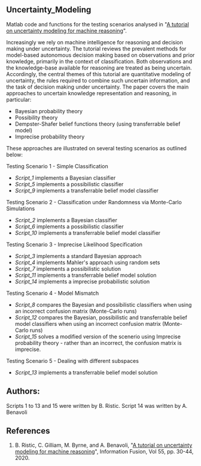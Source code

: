 ## Uncertainty_Modeling
Matlab code and functions for the testing scenarios analysed in "[A tutorial on uncertainty modeling for machine reasoning](https://doi.org/10.1016/j.inffus.2019.08.001)".

Increasingly we rely on machine intelligence for reasoning and decision making under uncertainty. The tutorial reviews the prevalent methods for model-based autonomous decision making based on observations and prior knowledge, primarily in the context of classification. Both observations and the knowledge-base available for reasoning are treated as being uncertain. Accordingly, the central themes of this tutorial are quantitative modeling of uncertainty, the rules required to combine such uncertain information, and the task of decision making under uncertainty. The paper covers the main approaches to uncertain knowledge representation and reasoning, in particular:
- Bayesian probability theory
- Possibility theory
- Dempster-Shafer belief functions theory (using transferrable belief model)
- Imprecise probability theory 

These approaches are illustrated on several testing scenarios as outlined below:

Testing Scenario 1 - Simple Classification
- _Script_1_ implements a Bayesian classifier
- _Script_5_ implements a possibilistic classifier
- _Script_9_ implements a transferrable belief model classifier

Testing Scenario 2 - Classification under Randomness via Monte-Carlo Simulations
- _Script_2_ implements a Bayesian classifier
- _Script_6_ implements a possibilistic classifier
- _Script_10_ implements a transferrable belief model classifier

Testing Scenario 3 - Imprecise Likelihood Specification
- _Script_3_ implements a standard Bayesian approach
- _Script_4_ implements Mahler's approach using random sets
- _Script_7_ implements a possibilistic solution
- _Script_11_ implements a transferrable belief model solution
- _Script_14_ implements a imprecise probabilistic solution

Testing Scenario 4 - Model Mismatch
- _Script_8_ compares the Bayesian and possibilistic classifiers when using an incorrect confusion matrix (Monte-Carlo runs)
- _Script_12_ compares the Bayesian, possibilistic and transferrable belief model classifiers when using an incorrect confusion matrix (Monte-Carlo runs)
- _Script_15_ solves a modified version of the scenerio using Imprecise probability theory - rather than an incorrect, the confusion matrix is imprecise.

Testing Scenario 5 - Dealing with different subspaces 
- _Script_13_ implements a transferrable belief model solution

## Authors:
Scripts 1 to 13 and 15 were written by B. Ristic.
Script 14 was written by A. Benavoli

## References
1) B. Ristic, C. Gilliam, M. Byrne, and A. Benavoli, "[A tutorial on uncertainty modeling for machine reasoning](https://doi.org/10.1016/j.inffus.2019.08.001)", Information Fusion, Vol 55, pp. 30-44, 2020.

